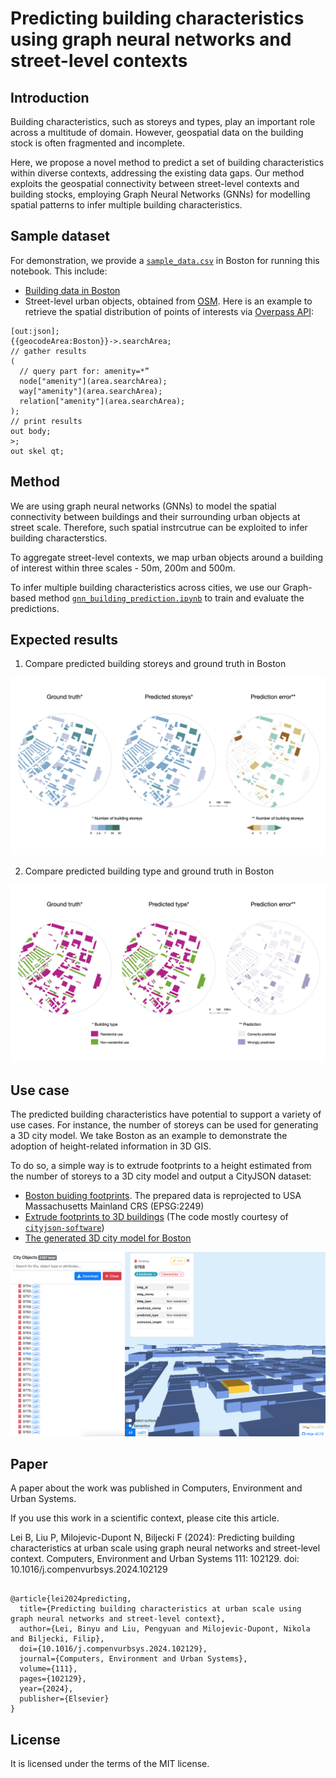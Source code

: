 # Predicting building characteristics using graph neural networks and street-level contexts

## Introduction

Building characteristics, such as storeys and types, play an important role across a multitude of domain. However, geospatial data on the building stock is often fragmented and incomplete.

Here, we propose a novel method to predict a set of building characteristics within diverse contexts, addressing the existing data gaps. Our method exploits the geospatial connectivity between street-level contexts and building stocks, employing Graph Neural Networks (GNNs) for modelling spatial patterns to infer multiple building characteristics.

<!-- ## Data

Two types of data are considered for designing our method:

- Building data from open government datasets
- Street-level contexts from [OpenStreetMap](https://www.openstreetmap.org/), using [Overpass](https://overpass-turbo.eu/) -->


## Sample dataset

For demonstration, we provide a [`sample_data.csv`](https://github.com/binyulei/gnn-building-characteristics-prediction/blob/c5e0c18e87b2c2309e64b97f8818d4af372b138a/sample_data/sample_data.csv) in Boston for running this notebook. This include:

- [Building data in Boston](https://data.boston.gov/dataset/boston-buildings-inventory)
- Street-level urban objects, obtained from [OSM](https://www.openstreetmap.org/#map=12/42.3125/-70.9979). Here is an example to retrieve the spatial distribution of points of interests via [Overpass API](https://overpass-turbo.eu/):


```shell
[out:json];
{{geocodeArea:Boston}}->.searchArea;
// gather results
(
  // query part for: amenity=*”
  node["amenity"](area.searchArea);
  way["amenity"](area.searchArea);
  relation["amenity"](area.searchArea);
);
// print results
out body;
>;
out skel qt;
```

## Method

We are using graph neural networks (GNNs) to model the spatial connectivity between buildings and their surrounding urban objects at street scale. Therefore, such spatial instrcutrue can be exploited to infer building characterstics.

To aggregate street-level contexts, we map urban objects around a building of interest within three scales - 50m, 200m and 500m.

To infer multiple building characteristics across cities, we use our Graph-based method [`gnn_building_prediction.ipynb`](https://github.com/binyulei/gnn-building-characteristics-prediction/blob/0897d90d57b3fbd05bef5e96154208a94bda5ec9/gnn_building_prediction.ipynb) to train and evaluate the predictions.


## Expected results

1. Compare predicted building storeys and ground truth in Boston
<div align=center>
<img src="outputs/boston_predicted_storey.jpg">
</div>

2. Compare predicted building type and ground truth in Boston
<div align=center>
<img src="outputs/boston_predicted_type.jpg">
</div>

## Use case

The predicted building characteristics have potential to support a variety of use cases. For instance, the number of storeys can be used for generating a 3D city model. We take Boston as an example to demonstrate the adoption of height-related information in 3D GIS.

To do so, a simple way is to extrude footprints to a height estimated from the number of storeys to a 3D city model and output a CityJSON dataset:

- [Boston buiding footprints](https://github.com/binyulei/gnn-building-characteristics-prediction/blob/5351c5b4d0877cd21966b2f0224741f555d38f77/sample_data/boston_footprint_2249.geojson). The prepared data is reprojected to USA Massachusetts Mainland CRS (EPSG:2249)
- [Extrude footprints to 3D buildings](https://github.com/binyulei/gnn-building-characteristics-prediction/blob/5351c5b4d0877cd21966b2f0224741f555d38f77/3d_generating.py) (The code mostly courtesy of [`cityjson-software`](https://github.com/tudelft3d/cityjson-software/blob/master/extruder/extruder.py))
- [The generated 3D city model for Boston](https://github.com/binyulei/gnn-building-characteristics-prediction/blob/5351c5b4d0877cd21966b2f0224741f555d38f77/sample_data/boston_3d_model.json)

<div align=center>
<img src="outputs/boston_3d.png">
</div>

## Paper

A paper about the work was published in Computers, Environment and Urban Systems.

If you use this work in a scientific context, please cite this article.

Lei B, Liu P, Milojevic-Dupont N, Biljecki F (2024): Predicting building characteristics at urban scale using graph neural networks and street-level context. Computers, Environment and Urban Systems 111: 102129. doi: 10.1016/j.compenvurbsys.2024.102129

```

@article{lei2024predicting,
  title={Predicting building characteristics at urban scale using graph neural networks and street-level context},
  author={Lei, Binyu and Liu, Pengyuan and Milojevic-Dupont, Nikola and Biljecki, Filip},
  doi={10.1016/j.compenvurbsys.2024.102129},
  journal={Computers, Environment and Urban Systems},
  volume={111},
  pages={102129},
  year={2024},
  publisher={Elsevier}
}
```

## License

It is licensed under the terms of the MIT license.


